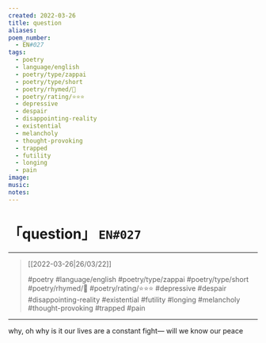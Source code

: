 ```yaml
---
created: 2022-03-26
title: question
aliases:
poem_number:
  - EN#027
tags:
  - poetry
  - language/english
  - poetry/type/zappai
  - poetry/type/short
  - poetry/rhymed/🔴
  - poetry/rating/⭐⭐⭐
  - depressive
  - despair
  - disappointing-reality
  - existential
  - melancholy
  - thought-provoking
  - trapped
  - futility
  - longing
  - pain
image:
music:
notes:
---
```

# 「question」 `EN#027`

---

> [[2022-03-26|26/03/22]]
> 
> #poetry 
> #language/english 
> #poetry/type/zappai #poetry/type/short 
> #poetry/rhymed/🔴 
> #poetry/rating/⭐⭐⭐ 
> #depressive #despair #disappointing-reality #existential #futility #longing #melancholy #thought-provoking #trapped #pain 

---

why, oh why is it
our lives are a constant fight—
will we know our peace